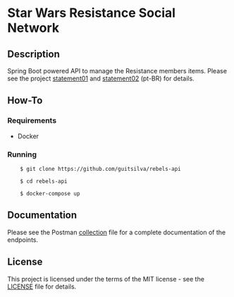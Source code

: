 # Star Wars Resistance Social Network

## Description

Spring Boot powered API to manage the Resistance members items. Please see the project [statement01](https://github.com/guitsilva/rebels-api/blob/feature/auth/docs/statement01.pdf) and [statement02](https://github.com/guitsilva/rebels-api/blob/feature/auth/docs/statement02.pdf) (pt-BR) for details.

## How-To

### Requirements

- Docker

### Running

```shell
    $ git clone https://github.com/guitsilva/rebels-api
    
    $ cd rebels-api
    
    $ docker-compose up
```

## Documentation

Please see the Postman [collection](https://github.com/guitsilva/rebels-api/blob/feature/auth/docs/rebels-api.postman_collection.json) file for a complete documentation of the endpoints.  

## License

This project is licensed under the terms of the MIT license - see the [LICENSE](https://github.com/guitsilva/rebels-api/blob/feature/auth/LICENSE) file for details.
